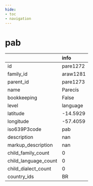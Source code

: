 ```yaml
---
hide:
- toc
- navigation
---
```

# pab
|                      | info     |
|:---------------------|:---------|
| id                   | pare1272 |
| family_id            | araw1281 |
| parent_id            | pare1273 |
| name                 | Parecís  |
| bookkeeping          | False    |
| level                | language |
| latitude             | -14.5929 |
| longitude            | -57.4059 |
| iso639P3code         | pab      |
| description          | nan      |
| markup_description   | nan      |
| child_family_count   | 0        |
| child_language_count | 0        |
| child_dialect_count  | 0        |
| country_ids          | BR       |